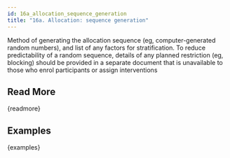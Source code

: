 ```yaml
---
id: 16a_allocation_sequence_generation
title: "16a. Allocation: sequence generation"
---
```

Method of generating the allocation sequence (eg, computer-generated random numbers), and list of any factors for stratification. To reduce predictability of a random sequence, details of any planned restriction (eg, blocking) should be provided in a separate document that is unavailable to those who enrol participants or assign interventions

## Read More

{readmore}

## Examples

{examples}